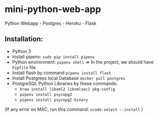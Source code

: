 # mini-python-web-app
Python Webapp - Postgres - Heroku - Flask


## Installation:

- Python 3
- Install pipenv: `sudo pip install pipenv`
- Python environment: `pipenv shell`
=> In the project, we should have `Pipfile` file
- Install flash by command `pipenv install flash`
- Install Postgress local Database `docker pull postgres`
- PostgreSQL Python Libraries by these commands:
  + `brew install libxml2 libxmlsec1 pkg-config`
  + `pipenv install psycopg2`
  + `pipenv install psycopg2-binary`

(If any error on MAC, run this command:
  `xcode-select --install`
)
